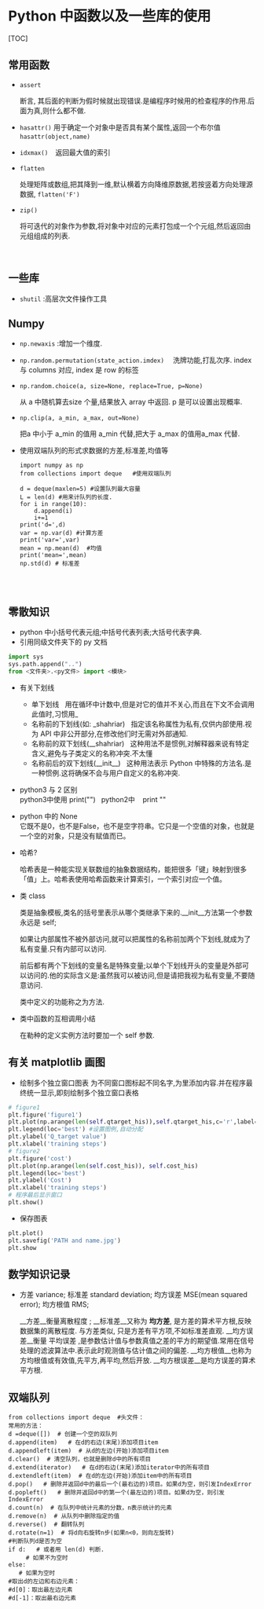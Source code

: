 # Python 中函数以及一些库的使用

[TOC]

## 常用函数 

* `assert`

  断言, 其后面的判断为假时候就出现错误.是编程序时候用的检查程序的作用.后面为真,则什么都不做.

* `hasattr()` 
  用于确定一个对象中是否具有某个属性,返回一个布尔值    `hasattr(object,name)`   

* `idxmax() ` 
  返回最大值的索引

* `flatten`

  处理矩阵或数组,把其降到一维,默认横着方向降维原数据,若按竖着方向处理源数据, `flatten('F')`

* `zip()`

  将可迭代的对象作为参数,将对象中对应的元素打包成一个个元组,然后返回由元组组成的列表.

  ​

## 一些库

* `shutil` :高层次文件操作工具

## Numpy

- `np.newaxis` :增加一个维度.

- `np.random.permutation(state_action.imdex)  ` 
  洗牌功能,打乱次序. index 与 columns 对应, index 是 row 的标签  

- `np.random.choice(a, size=None, replace=True, p=None)`

  从 a 中随机算去size 个量,结果放入 array 中返回. p 是可以设置出现概率.

- `np.clip(a, a_min, a_max, out=None)`

  把a 中小于 a_min 的值用 a_min 代替,把大于 a_max 的值用a_max 代替.

- 使用双端队列的形式求数据的方差,标准差,均值等

  ```shell
  import numpy as np
  from collections import deque   #使用双端队列

  d = deque(maxlen=5) #设置队列最大容量
  L = len(d) #用来计队列的长度.
  for i in range(10):
      d.append(i)
      i+=1
  print('d=',d)
  var = np.var(d) #计算方差
  print('var=',var)
  mean = np.mean(d)  #均值
  print('mean=',mean)
  np.std(d) # 标准差


  ```

  ​

## 零散知识
* python 中小括号代表元组;中括号代表列表;大括号代表字典.
* 引用同级文件夹下的 py 文档
```python
import sys 
sys.path.append("..")
from <文件夹>.<py文件> import <模块>
```
* 有关下划线
  + 单下划线    
  用在循环中计数中,但是对它的值并不关心,而且在下文不会调用此值时,习惯用\_
  + 名称前的下划线(如: \_shahriar)  
  指定该名称属性为私有,仅供内部使用.视为 API 中非公开部分,在修改他们时无需对外部通知.  
  + 名称前的双下划线(\_\_shahriar)  
  这种用法不是惯例,对解释器来说有特定含义,避免与子类定义的名称冲突.不太懂
  + 名称前后的双下划线(\_\_init\_\_)  
  这种用法表示 Python 中特殊的方法名.是一种惯例.这将确保不会与用户自定义的名称冲突.   

* python3 与 2 区别   
  python3中使用 print("")  
  python2中    print ""  

* python 中的 None   <br>
  它既不是0，也不是False，也不是空字符串。它只是一个空值的对象，也就是一个空的对象，只是没有赋值而已。 

* 哈希?

  哈希表是一种能实现关联数组的抽象数据结构，能把很多「键」映射到很多「值」上。哈希表使用哈希函数来计算索引，一个索引对应一个值。

* 类 class

  类是抽象模板,类名的括号里表示从哪个类继承下来的.\__init__方法第一个参数永远是 self;

  如果让内部属性不被外部访问,就可以把属性的名称前加两个下划线,就成为了私有变量.只有内部可以访问.

  前后都有两个下划线的变量名是特殊变量;以单个下划线开头的变量是外部可以访问的.他的实际含义是:虽然我可以被访问,但是请把我视为私有变量,不要随意访问.

  类中定义的功能称之为方法.

* 类中函数的互相调用小结

  在勒种的定义实例方法时要加一个 self 参数.

## 有关 matplotlib 画图
* 绘制多个独立窗口图表
为不同窗口图标起不同名字,为里添加内容.并在程序最终统一显示,即刻绘制多个独立窗口表格
```python
# figure1
plt.figure('figure1')
plt.plot(np.arange(len(self.qtarget_his)),self.qtarget_his,c='r',label='DQN Q eval')
plt.legend(loc='best') #设置图例,自动分配
plt.ylabel('Q_target value')
plt.xlabel('training steps')
# figure2
plt.figure('cost')
plt.plot(np.arange(len(self.cost_his)), self.cost_his)
plt.legend(loc='best')
plt.ylabel('Cost')
plt.xlabel('training steps')
# 程序最后显示窗口
plt.show()
```
* 保存图表   
```python
plt.plot()
plt.savefig('PATH and name.jpg')
plt.show
```

## 数学知识记录

* 方差 variance; 标准差 standard deviation; 均方误差 MSE(mean squared error); 均方根值 RMS;

  __方差__衡量离散程度 ; 
  __标准差__又称为 __均方差__, 是方差的算术平方根,反映数据集的离散程度. 与方差类似, 只是方差有平方项,不如标准差直观.
  __均方误差__衡量 平均误差 ,是参数估计值与参数真值之差的平方的期望值.常用在信号处理的滤波算法中.表示此时观测值与估计值之间的偏差.
  __均方根值__也称为方均根值或有效值,先平方,再平均,然后开放.
  __均方根误差__是均方误差的算术平方根.



## 双端队列

```shell
from collections import deque  #头文件：
常用的方法：
d =deque([])  # 创建一个空的双队列
d.append(item)   # 在d的右边(末尾)添加项目item
d.appendleft(item)  # 从d的左边(开始)添加项目item
d.clear()  # 清空队列，也就是删除d中的所有项目
d.extend(iterator)   # 在d的右边(末尾)添加iterator中的所有项目
d.extendleft(item)  # 在d的左边(开始)添加item中的所有项目
d.pop()   # 删除并返回d中的最后一个(最右边的)项目。如果d为空，则引发IndexError
d.popleft()   # 删除并返回d中的第一个(最左边的)项目。如果d为空，则引发IndexError
d.count(n)  # 在队列中统计元素的分数，n表示统计的元素
d.remove(n)  # 从队列中删除指定的值
d.reverse()  # 翻转队列
d.rotate(n=1)  # 将d向右旋转n步(如果n<0，则向左旋转)
#判断队列d是否为空
if d:   # 或者用 len(d) 判断.
     # 如果不为空时
else:
   # 如果为空时
#取出d的左边和右边元素：
#d[0]：取出最左边元素
#d[-1]：取出最右边元素
```

